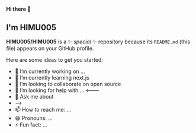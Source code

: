 #### Hi there 👋
## I'm HIMU005
**HIMU005/HIMU005** is a ✨ _special_ ✨ repository because its `README.md` (this file) appears on your GitHub profile.

Here are some ideas to get you started:

- 🔭 I’m currently working on ...
- 🌱 I’m currently learning next.js
- 👯 I’m looking to collaborate on open source 
- 🤔 I’m looking for help with ...
<---
- 💬 Ask me about
- -->
- 📫 How to reach me: ...
- 😄 Pronouns: ...
- ⚡ Fun fact: ...
